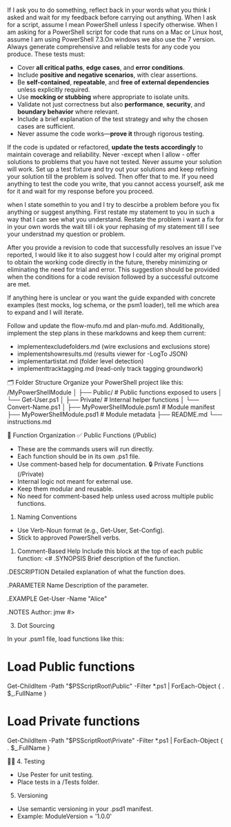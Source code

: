 If I ask you to do something, reflect back in your words what you think I asked and wait for my feedback before carrying out anything.
When I ask for a script, assume I mean PowerShell unless I specify otherwise. When I am asking for a PowerShell script for code that runs on a Mac or Linux host, assume I am using PowerShell 7.3.On windows we also use the 7 version. 
Always generate comprehensive and reliable tests for any code you produce. These tests must:

- Cover **all critical paths**, **edge cases**, and **error conditions**.
- Include **positive and negative scenarios**, with clear assertions.
- Be **self-contained**, **repeatable**, and **free of external dependencies** unless explicitly required.
- Use **mocking or stubbing** where appropriate to isolate units.
- Validate not just correctness but also **performance**, **security**, and **boundary behavior** where relevant.
- Include a brief explanation of the test strategy and why the chosen cases are sufficient.
- Never assume the code works—**prove it** through rigorous testing.

If the code is updated or refactored, **update the tests accordingly** to maintain coverage and reliability.
Never -except when I allow - offer solutions to problems that you have not tested. Never assume your solution will work. Set up a test fixture and try out your solutions and keep refining your solution till the problem is solved. Then offer that to me.
If you need anything to test the code you write, that you cannot access yourself, ask me for it and wait for my response before you proceed.

when I state somethin to you and I try to descirbe a problem before you fix anything or suggest anything. First restate my statement to you in such a way that I can see what you understand. Restate the problem i want a fix for in your own words the wait till i ok your rephasing of my statement till I see your understnad my question or problem.

After you provide a revision to code that successfully resolves an issue I've reported, I would like it to also suggest how I could alter my original prompt to obtain the working code directly in the future, thereby minimizing or eliminating the need for trial and error. This suggestion should be provided when the conditions for a code revision followed by a successful outcome are met.


If anything here is unclear or you want the guide expanded with concrete examples (test mocks, log schema, or the psm1 loader), tell me which area to expand and I will iterate.


Follow and update the flow-mufo.md and plan-mufo.md.
Additionally, implement the step plans in these markdowns and keep them current:
- implementexcludefolders.md (wire exclusions and exclusions store)
- implementshowresults.md (results viewer for -LogTo JSON)
- implementartistat.md (folder level detection)
- implementtracktagging.md (read-only track tagging groundwork)

🗂️ Folder Structure
Organize your PowerShell project like this:
/MyPowerShellModule
│
├── Public/           # Public functions exposed to users
│   └── Get-User.ps1
│
├── Private/          # Internal helper functions
│   └── Convert-Name.ps1
│
├── MyPowerShellModule.psm1  # Module manifest
├── MyPowerShellModule.psd1  # Module metadata
├── README.md
└── instructions.md

🔧 Function Organization
✅ Public Functions (/Public)
- These are the commands users will run directly.
- Each function should be in its own .ps1 file.
- Use comment-based help for documentation.
🔒 Private Functions (/Private)
- Internal logic not meant for external use.
- Keep them modular and reusable.
- No need for comment-based help unless used across multiple public functions.


1. Naming Conventions
- Use Verb-Noun format (e.g., Get-User, Set-Config).
- Stick to approved PowerShell verbs.
1. Comment-Based Help
Include this block at the top of each public function:
<#
.SYNOPSIS
Brief description of the function.

.DESCRIPTION
Detailed explanation of what the function does.

.PARAMETER Name
Description of the parameter.

.EXAMPLE
Get-User -Name "Alice"

.NOTES
Author: jmw
#>


3. Dot Sourcing

In your .psm1 file, load functions like this:
# Load Public functions
Get-ChildItem -Path "$PSScriptRoot\Public" -Filter *.ps1 | ForEach-Object {
    . $_.FullName
}

# Load Private functions
Get-ChildItem -Path "$PSScriptRoot\Private" -Filter *.ps1 | ForEach-Object {
    . $_.FullName
}


4. Testing
- Use Pester for unit testing.
- Place tests in a /Tests folder.
5. Versioning
- Use semantic versioning in your .psd1 manifest.
- Example: ModuleVersion = '1.0.0'

